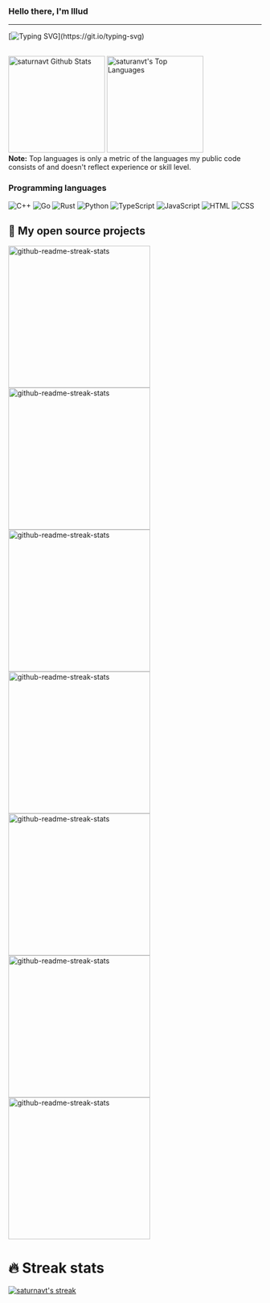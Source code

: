 ### Hello there, I'm Illud
---
[![Typing SVG](https://readme-typing-svg.demolab.com?font=Fira+Code&pause=500&width=435&lines=Cpp.;Go.;Rust.;TypeScript.;Python.;Cat.)](https://git.io/typing-svg)


<br/>
<a href="https://github.com/anuraghazra/github-readme-stats"><img alt="saturnavt Github Stats" src="https://denvercoder1-github-readme-stats.vercel.app/api/?username=saturnavt&show_icons=true&count_private=true&theme=react&hide_border=true&bg_color=1F222E&title_color=F85D7F&icon_color=F8D866" height="192px"/></a>
<a href="https://github.com/anuraghazra/github-readme-stats"><img alt="saturanvt's Top Languages" src="https://github-readme-stats.vercel.app/api/top-langs/?username=saturnavt&langs_count=8&layout=compact&theme=react&hide_border=true&bg_color=1F222E&title_color=F85D7F&icon_color=F8D866&hide=Jupyter%20Notebook" height="192px"/></a>
<br/>
<b>Note:</b> Top languages is only a metric of the languages my public code consists of and doesn't reflect experience or skill level.

### Programming languages
![C++](https://img.shields.io/badge/C++-blue.svg?style=flat&logo=c%2B%2B)
![Go](https://img.shields.io/badge/Go-00ADD8?style=flat-square&logo=go&logoColor=white)
![Rust](https://img.shields.io/badge/Rust-C69700?style=flat-square&logo=rust&logoColor=white)
![Python](https://img.shields.io/badge/Python-14354C?style=flat-square&logo=python&logoColor=white)
![TypeScript](https://img.shields.io/badge/-TypeScript-black?style=flat-square&logo=typescript)
![JavaScript](https://img.shields.io/badge/-JavaScript-black?style=flat-square&logo=javascript)
![HTML](https://img.shields.io/badge/HTML-239120?style=flat-square&logo=html5&logoColor=white)
![CSS](https://img.shields.io/badge/CSS-239120?&style=flat-square&logo=css3&logoColor=white)

## 📘 My open source projects

<p align="left">
  <a href="https://github.com/saturnavt/gojira"><img width="282" src="https://denvercoder1-github-readme-stats.vercel.app/api/pin/?username=saturnavt&repo=gojira&theme=react&bg_color=1F222E&title_color=F85D7F&icon_color=F8D866&hide_border=true&show_icons=false" alt="github-readme-streak-stats"></a>
   <a href="https://github.com/saturnavt/howlongtobeat"><img width="282" src="https://denvercoder1-github-readme-stats.vercel.app/api/pin/?username=saturnavt&repo=howlongtobeat&theme=react&bg_color=1F222E&title_color=F85D7F&icon_color=F8D866&hide_border=true&show_icons=false" alt="github-readme-streak-stats"></a>
    <a href="https://github.com/saturnavt/qt-modern-ui"><img width="282" src="https://denvercoder1-github-readme-stats.vercel.app/api/pin/?username=saturnavt&repo=qt-modern-ui&theme=react&bg_color=1F222E&title_color=F85D7F&icon_color=F8D866&hide_border=true&show_icons=false" alt="github-readme-streak-stats"></a>
      <a href="https://github.com/saturnavt/howlongtobeat-api"><img width="282" src="https://denvercoder1-github-readme-stats.vercel.app/api/pin/?username=saturnavt&repo=howlongtobeat-api&theme=react&bg_color=1F222E&title_color=F85D7F&icon_color=F8D866&hide_border=true&show_icons=false" alt="github-readme-streak-stats"></a>
        <a href="https://github.com/saturnavt/pcspecs"><img width="282" src="https://denvercoder1-github-readme-stats.vercel.app/api/pin/?username=saturnavt&repo=pcspecs&theme=react&bg_color=1F222E&title_color=F85D7F&icon_color=F8D866&hide_border=true&show_icons=false" alt="github-readme-streak-stats"></a>
        <a href="https://github.com/saturnavt/rust-pcspecs"><img width="282" src="https://denvercoder1-github-readme-stats.vercel.app/api/pin/?username=saturnavt&repo=rust-pcspecs&theme=react&bg_color=1F222E&title_color=F85D7F&icon_color=F8D866&hide_border=true&show_icons=false" alt="github-readme-streak-stats"></a>
<a href="https://github.com/saturnavt/random "><img width="282" src="https://denvercoder1-github-readme-stats.vercel.app/api/pin/?username=saturnavt&repo=random&theme=react&bg_color=1F222E&title_color=F85D7F&icon_color=F8D866&hide_border=true&show_icons=false" alt="github-readme-streak-stats"></a>
</p>

# 🔥 Streak stats

<p align="left">
  <a href="https://github.com/saturnavt/github-readme-streak-stats">
    <img title="🔥 Get streak stats for your profile at git.io/streak-stats" alt="saturnavt's streak" src="https://github-readme-streak-stats.herokuapp.com/?user=saturnavt&theme=monokai-metallian&hide_border=true"/>
  </a>
</p>
